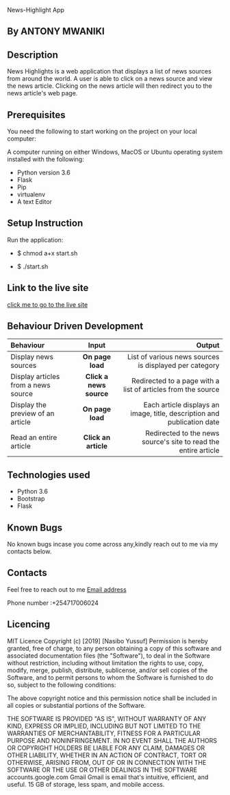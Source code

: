 News-Highlight App

## By ANTONY MWANIKI
## Description
News Highlights is a web application that displays a list of news sources from around the world. A user is able to click on a news source and view the news article. Clicking on the news article will then redirect you to the news article's web page.

## Prerequisites
You need the following to start working on the project on your local computer:

A computer running on either Windows, MacOS or Ubuntu operating system installed with the following:
- Python version 3.6
- Flask
- Pip
- virtualenv
- A text  Editor

## Setup Instruction
Run the application:

* $ chmod a+x start.sh

* $ ./start.sh

## Link to the live site
[click me to go to the live site]()

## Behaviour Driven Development
| Behaviour | Input | Output |
| :---------------- | :---------------: | ------------------: |
| Display news sources | **On page load** | List of various news sources is displayed per category |
| Display articles from a news source | **Click a news source** | Redirected to a page with a list of articles from the source |
| Display the preview of an article | **On page load** | Each article displays an image, title, description and publication date |
| Read an entire article | **Click an article** | Redirected to the news source's site to read the entire article |

## Technologies used

- Python 3.6
- Bootstrap
- Flask

## Known Bugs
No known bugs incase you come across any,kindly reach out to me via
my contacts below.

## Contacts
Feel free to reach out to me
[Email address](https://mail.google.com/mail)

Phone number :+254717006024
## Licencing
MIT Licence
Copyright (c) [2019] [Nasibo Yussuf]
Permission is hereby granted, free of charge, to any person obtaining a copy of this software and associated documentation files (the "Software"), to deal in the Software without restriction, including without limitation the rights to use, copy, modify, merge, publish, distribute, sublicense, and/or sell copies of the Software, and to permit persons to whom the Software is furnished to do so, subject to the following conditions:

The above copyright notice and this permission notice shall be included in all copies or substantial portions of the Software.

THE SOFTWARE IS PROVIDED "AS IS", WITHOUT WARRANTY OF ANY KIND, EXPRESS OR IMPLIED, INCLUDING BUT NOT LIMITED TO THE WARRANTIES OF MERCHANTABILITY, FITNESS FOR A PARTICULAR PURPOSE AND NONINFRINGEMENT. IN NO EVENT SHALL THE AUTHORS OR COPYRIGHT HOLDERS BE LIABLE FOR ANY CLAIM, DAMAGES OR OTHER LIABILITY, WHETHER IN AN ACTION OF CONTRACT, TORT OR OTHERWISE, ARISING FROM, OUT OF OR IN CONNECTION WITH THE SOFTWARE OR THE USE OR OTHER DEALINGS IN THE SOFTWARE
accounts.google.com
Gmail
Gmail is email that's intuitive, efficient, and useful. 15 GB of storage, less spam, and mobile access.
